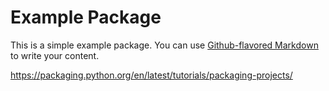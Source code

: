 # Example Package

This is a simple example package. You can use
[Github-flavored Markdown](https://guides.github.com/features/mastering-markdown/)
to write your content.

https://packaging.python.org/en/latest/tutorials/packaging-projects/